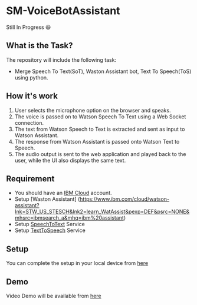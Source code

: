 # SM-VoiceBotAssistant

Still In Progress 😃

## What is the Task?
The repository will include the following task:
- Merge Speech To Text(SoT), Waston Assistant bot, Text To Speech(ToS) using python.

## How it's work
1. User selects the microphone option on the browser and speaks.
2. The voice is passed on to Watson Speech To Text using a Web Socket connection.
3. The text from Watson Speech to Text is extracted and sent as input to Watson Assistant.
4. The response from Watson Assistant is passed onto Watson Text to Speech.
5. The audio output is sent to the web application and played back to the user, while the UI also displays the same text.


## Requirement 
 - You should have an [IBM Cloud](https://www.ibm.com/sa-en/cloud) account.
 - Setup [Waston Assistant] (https://www.ibm.com/cloud/watson-assistant?lnk=STW_US_STESCH&lnk2=learn_WatAssist&pexp=DEF&psrc=NONE&mhsrc=ibmsearch_a&mhq=ibm%20assistant)
 - Setup [SpeechToText](https://cloud.ibm.com/catalog/services/speech-to-text) Service
 - Setup [TextToSpeech](https://cloud.ibm.com/catalog/services/text-to-speech) Service


## Setup
You can complete the setup in your local device from [here](https://github.com/meshalAlbishi/SM-VoiceBotAssistant/blob/main/watson-voice-bot/doc/source/local.md)


## Demo 
Video Demo will be available from [here]()
